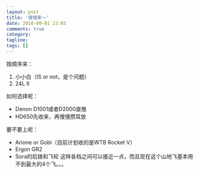 ```yaml
---
layout: post
title: '慢慢来～'
date: 2010-09-01 23:03
comments: true
category:
tagline:
tags: []
---
```


按顺序来：

  1. 小小白（IS or not，是个问题）
  2. 24L II

如何选择呢：

  * Denon D1001或者D2000直推
  * HD650先收来，再慢慢攒耳放

要不要上呢：

  * Arione or Gobi（目前计划收的是WTB Rocket V）
  * Ergon GR2
  * Sora的后拨和飞轮 这样各档之间可以接近一点，而且现在这个山地飞基本用不到最大的4个飞。。。
